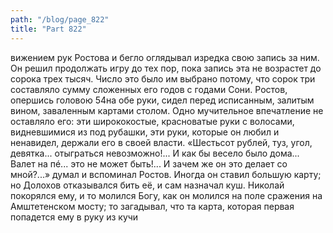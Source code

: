 ```yaml
---
path: "/blog/page_822"
title: "Part 822"
---
```


вижением рук Ростова и бегло оглядывал изредка свою запись за ним. Он решил продолжать игру до тех пор, пока запись эта не возрастет до сорока трех тысяч. Число это было им выбрано потому, что сорок три составляло сумму сложенных его годов с годами Сони. Ростов, опершись головою 54на обе руки, сидел перед исписанным, залитым вином, заваленным картами столом. Одно мучительное впечатление не оставляло его: эти ширококостые, красноватые руки с волосами, видневшимися из под рубашки, эти руки, которые он любил и ненавидел, держали его в своей власти.
«Шестьсот рублей, туз, угол, девятка... отыграться невозможно!... И как бы весело было дома... Валет на пé... это не может быть!... И зачем же он это делает со мной?...» думал и вспоминал Ростов. Иногда он ставил большую карту; но Долохов отказывался бить её, и сам назначал куш. Николай покорялся ему, и то молился Богу, как он молился на поле сражения на Амштетенском мосту; то загадывал, что та карта, которая первая попадется ему в руку из кучи
